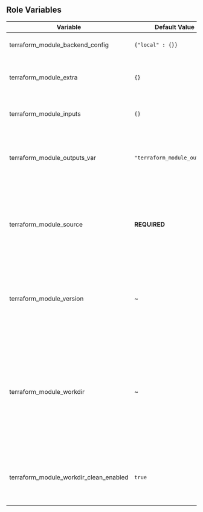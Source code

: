 <!-- markdownlint-disable -->
## Role Variables

| Variable     | Default Value  | Description  |
| ------------ | -------------- | ------------ |
| terraform_module_backend_config | `{"local" : {}}` | The backend configuration to use. |
| terraform_module_extra | `{}` | A list of extra blocks to add to the Terraform configuration. |
| terraform_module_inputs | `{}` | The inputs to pass to the Terraform module. |
| terraform_module_outputs_var | `"terraform_module_outputs"` | The name of a host variable to store the outputs of the Terraform module. |
| terraform_module_source | **REQUIRED** | The source of the Terraform module to use (either a Terraform registry path, or a relative filesystem path). |
| terraform_module_version | ~ | The version of the Terraform module to use when using a module from the Terraform registry. |
| terraform_module_workdir | ~ | The location where the Terraform files will be templated. By default a temporary directory is created. The location should be an empty directory that already exists. |
| terraform_module_workdir_clean_enabled | `true` | Whether to clean the Terraform module work directory after execution. |
<!-- markdownlint-enable -->
